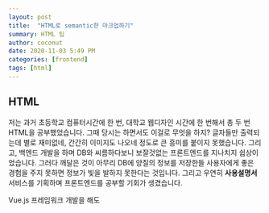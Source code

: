 ```yaml
---
layout: post
title:  "HTML로 semantic한 마크업하기"
summary: HTML 팁
author: coconut
date: 2020-11-03 5:49 PM
categories: [frontend]
tags: [html]
---
```


## HTML

저는 과거 초등학교 컴퓨터시간에 한 번, 대학교 웹디자인 시간에 한 번해서 총 두 번 HTML을 공부했었습니다. 그때 당시는 하면서도 이걸로 무엇을 하지? 글자들만 출력되는데 별로 재미없네, 간간히 이미지도 나오네 정도로 큰 흥미를 붙이지 못했습니다. 그리고, 백엔드 개발을 하며 DB와 씨름하다보니 보잘것없는 프론트엔드를 지나치지 쉽상이었습니다. 그러다 깨달은 것이 아무리 DB에 양질의 정보를 저장한들 사용자에게 좋은 경험을 주지 못하면 정보가 빛을 발하지 못한다는 것입니다. 그리고 우연히 **사용설명서** 서비스를 기획하며 프론트엔드를 공부할 기회가 생겼습니다. 

Vue.js 프레임워크 개발을 해도 <template>에 들어가는 마크업 <style>에 들어가는 CSS를 이해하지 못하면 프레임워크를 사용하는 의미가 없다고 생각했습니다. 서론이 길었습니다만 제가 다시 HTML을 세 번째 공부하게된 이유입니다.



> [HTML](https://developer.mozilla.org/ko/docs/Glossary/HTML) (Hypertext Markup Language,하이퍼텍스트 마크업 언어)는 프로그래밍 언어는 아니고, 우리가 보는 웹페이지가 어떻게 구조화되어 있는지 브라우저로 하여금 알 수 있도록 하는 마크업 언어입니다. 이는 개발자로 하여금 복잡하게도 간단하게도 프로그래밍 할 수 있습니다. HTML은 [elements](https://developer.mozilla.org/ko/docs/Glossary/Element)로 구성되어 있으며, 이들은 적절한 방법으로 나타내고 실행하기 위해 각 컨텐츠의 여러 부분들을 감싸고 마크업 합니다. [tags](https://developer.mozilla.org/ko/docs/Glossary/Tag) 는 웹 상의 다른 페이지로 이동하게 하는 하이퍼링크 내용들을 생성하거나, 단어를 강조하는 등의 역할을 합니다. 예를들어, 다음의 내용을 봅시다.
>
> [HTML이란?](https://developer.mozilla.org/ko/docs/Learn/HTML/Introduction_to_HTML/Getting_started)

HTML은 결론적으로 웹 브라우저 상에 정보를 구조적으로 표현하기 위해 태어난 문법입니다. 그리고 마크업한다는 것은 HTML로  마치 책의 목차, 개요, 본문을 쓰듯 구조를 잡고 CSS로 각 페이지를 배치하고, 디자인하는 행위를 말합니다.



## Semantic

> ## What are Semantic Elements?
>
> A semantic element clearly describes its meaning to both the browser and the developer.
>
> Examples of **non-semantic** elements: `<div>` and `<span>` - Tells nothing about its content.
>
> Examples of **semantic** elements: `<form>`, `<table>`, and `<article>` - Clearly defines its content.
>
> [semantic](https://www.w3schools.com/html/html5_semantic_elements.asp)

semantic하게 마크업한다는 것은 정보의 성격에 맞는 태그(elements)를 적절히 사용한다는 것입니다. 대표적인 태그는 <section>, <article>, <nav>, <aside>, <header>, <main>, <footer> 가 있습니다.



## 태그 성격에 따른 분류

| 태그                    | 성격             | 필수 속성(attribute)                            | 비고                                        |
| ----------------------- | ---------------- | ----------------------------------------------- | ------------------------------------------- |
| <h1>, <h2>, ... , <h6>  | 글의 제목        |                                                 |                                             |
| <p>                     | 글의 본문        |                                                 |                                             |
| <a>                     | 링크             | href                                            |                                             |
| <form>                  | 사용자 입력 틀   | action, method                                  | Vue.js 프레임워크에선 두 속성이 필요없음    |
| <input>                 | 사용자 실제 입력 | type(종류: text, email, password, file, tel 등) |                                             |
| <input type="radio">    | 사용자 단일 선택 | <label>, name, value                            | name으로 그룹짓고, value로 서버 데이터 전달 |
| <input type="checkbox"> | 사용자 복수 선택 | 위와 동일                                       | 위와 동일                                   |
| <select>                | 선택 메뉴        |                                                 | 자식요소는 반드시 <option>                  |
| <option>                | 선택지           |                                                 |                                             |
| <label>                 | 태그 이름 지정   | for(값은 대상 태그의 id)                        |                                             |
| <img>                   | 이미지           | src, alt                                        |                                             |
| <ul>                    | 순서없는 리스트  |                                                 | 자식요소는 반드시 <li>                      |
| <ol>                    | 순서있는 리스트  |                                                 | 위와 동일                                   |
| <li>                    | 리스트           |                                                 |                                             |
| <dl>                    | 용어 정의 리스트 |                                                 | <dt>, <dl> 을 묶어줌                        |
| <dt>                    | 정의 용어        |                                                 | 예) 직업                                    |
| <dd>                    | 정의 설명        |                                                 | 예) 개발자                                  |
| <div>, <span>           | 요소 그루핑      |                                                 | 의미 그룹화, CSS스타일링 목적               |

위와 같이 HTML태그들을 나열해보았습니다. 이들은 외우는것은 중요하지 않습니다. 중요한 것은 웹 화면을 구성할 때 얼마나 태그의 성격을 이용하여 문서를 구조화 하느냐 입니다. 위에서 언급한 semantic 태그와 결합하여 문서를 구조화하는 예를 보여드리겠습니다.

![](/assets/img/post/html1/1.png)

위와 같은 프로토타입을 아래와 같이 마크업하고 부트스트랩으로 스타일링 했습니다.

![](/assets/img/post/html1/2.png)

```html
<header>
    <nav>
        <h1 class="sr-only">우리집 사용설명서 메뉴바</h1>
        <ul class="navbar-nav mr-auto">
            <li class="nav-item">
                <a href="#" class="navbar-brand">
                    <img alt="우리집 사용설명서 로고" src=""
                        style="width:50px; background-color: #8fcafe"></a>
            </li>
            <li class="nav-item">
                <a class="nav-link" href="#">
                    개인모음
                </a>
            </li>
            <li class="nav-item">
                <a class="nav-link" href="#">
                    카테고리
                </a>
            </li>
        </ul>
        <ul class="navbar-nav justify-content-center">
            <li>
                <form class="form-inline" action="">
                    <input class="form-control mr-sm-2" type="text" placeholder="Search">
                </form>
            </li>
        </ul>
        <ul class="navbar-nav justify-content-right">
            <li class="nav-item">
                <button type="button" class="btn" style="background-color: #8fcafe">
                    <span class="sr-only">유저 정보</span>
                    <i class="fas fa-user"></i>
                    <!-- 드롭다운 -->
                </button>
            </li>
        </ul>
    </nav>
</header>
```

## 정리

오늘은 저희 팀이 기획안 "우리집 사용설명서"를 마크업해보고, HTML을 구조적으로 짜도록 해봤습니다. 다음엔 부트스트랩 말고 스타일링을 본격적으로 해보겠습니다.